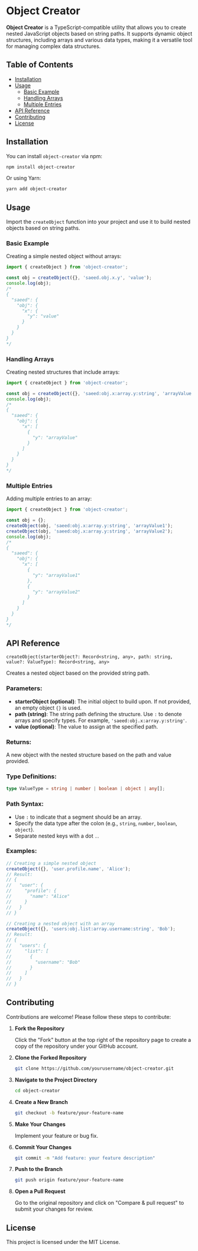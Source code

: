
# Object Creator

**Object Creator** is a TypeScript-compatible utility that allows you to create nested JavaScript objects based on string paths. It supports dynamic object structures, including arrays and various data types, making it a versatile tool for managing complex data structures.

## Table of Contents

- [Installation](#installation)
- [Usage](#usage)
  - [Basic Example](#basic-example)
  - [Handling Arrays](#handling-arrays)
  - [Multiple Entries](#multiple-entries)
- [API Reference](#api-reference)
- [Contributing](#contributing)
- [License](#license)

## Installation

You can install `object-creator` via npm:

```bash
npm install object-creator
```

Or using Yarn:

```bash
yarn add object-creator
```

## Usage

Import the `createObject` function into your project and use it to build nested objects based on string paths.

### Basic Example

Creating a simple nested object without arrays:

```typescript
import { createObject } from 'object-creator';

const obj = createObject({}, 'saeed.obj.x.y', 'value');
console.log(obj);
/*
{
  "saeed": {
    "obj": {
      "x": {
        "y": "value"
      }
    }
  }
}
*/
```

### Handling Arrays

Creating nested structures that include arrays:

```typescript
import { createObject } from 'object-creator';

const obj = createObject({}, 'saeed:obj.x:array.y:string', 'arrayValue');
console.log(obj);
/*
{
  "saeed": {
    "obj": {
      "x": [
        {
          "y": "arrayValue"
        }
      ]
    }
  }
}
*/
```

### Multiple Entries

Adding multiple entries to an array:

```typescript
import { createObject } from 'object-creator';

const obj = {};
createObject(obj, 'saeed:obj.x:array.y:string', 'arrayValue1');
createObject(obj, 'saeed:obj.x:array.y:string', 'arrayValue2');
console.log(obj);
/*
{
  "saeed": {
    "obj": {
      "x": [
        {
          "y": "arrayValue1"
        },
        {
          "y": "arrayValue2"
        }
      ]
    }
  }
}
*/
```

## API Reference

`createObject(starterObject?: Record<string, any>, path: string, value?: ValueType): Record<string, any>`

Creates a nested object based on the provided string path.

### Parameters:

- **starterObject (optional)**: The initial object to build upon. If not provided, an empty object `{}` is used.
- **path (string)**: The string path defining the structure. Use `:` to denote arrays and specify types. For example, `'saeed:obj.x:array.y:string'`.
- **value (optional)**: The value to assign at the specified path.

### Returns:

A new object with the nested structure based on the path and value provided.

### Type Definitions:

```typescript
type ValueType = string | number | boolean | object | any[];
```

### Path Syntax:

- Use `:` to indicate that a segment should be an array.
- Specify the data type after the colon (e.g., `string`, `number`, `boolean`, `object`).
- Separate nested keys with a dot `.`.

### Examples:

```typescript
// Creating a simple nested object
createObject({}, 'user.profile.name', 'Alice');
// Result:
// {
//   "user": {
//     "profile": {
//       "name": "Alice"
//     }
//   }
// }

// Creating a nested object with an array
createObject({}, 'users:obj.list:array.username:string', 'Bob');
// Result:
// {
//   "users": {
//     "list": [
//       {
//         "username": "Bob"
//       }
//     ]
//   }
// }
```

## Contributing

Contributions are welcome! Please follow these steps to contribute:

1. **Fork the Repository**

   Click the "Fork" button at the top right of the repository page to create a copy of the repository under your GitHub account.

2. **Clone the Forked Repository**

   ```bash
   git clone https://github.com/yourusername/object-creator.git
   ```

3. **Navigate to the Project Directory**

   ```bash
   cd object-creator
   ```

4. **Create a New Branch**

   ```bash
   git checkout -b feature/your-feature-name
   ```

5. **Make Your Changes**

   Implement your feature or bug fix.

6. **Commit Your Changes**

   ```bash
   git commit -m "Add feature: your feature description"
   ```

7. **Push to the Branch**

   ```bash
   git push origin feature/your-feature-name
   ```

8. **Open a Pull Request**

   Go to the original repository and click on "Compare & pull request" to submit your changes for review.

## License

This project is licensed under the MIT License.
